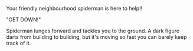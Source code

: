 Your friendly neighbourhood spiderman is here to help!!

"GET DOWN!"

Spiderman lunges forward and tackles you to the ground.
A dark figure darts from building to building, but it's moving so fast you 
can barely keep track of it.
